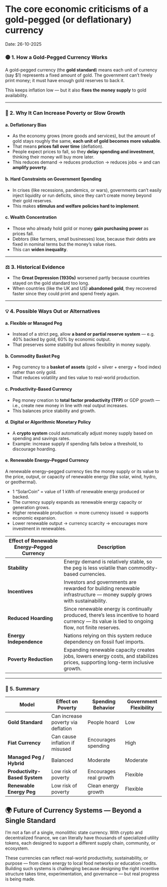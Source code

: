 # The core economic criticisms of a gold-pegged (or deflationary) currency

Date: 26-10-2025

### 🟡 1. How a Gold-Pegged Currency Works

A gold-pegged currency (the **gold standard**) means each unit of currency (say $1) represents a fixed amount of gold. The government can’t freely print money; it must have enough gold reserves to back it.

This keeps inflation low — but it also **fixes the money supply** to gold availability.

---

### 🔻 2. Why It Can Increase Poverty or Slow Growth

#### a. **Deflationary Bias**

* As the economy grows (more goods and services), but the amount of gold stays roughly the same, **each unit of gold becomes more valuable**.
* That means **prices fall over time** (deflation).
* People expect prices to fall, so they **delay spending and investment**, thinking their money will buy more later.
* This reduces demand → reduces production → reduces jobs → and can **amplify poverty**.

#### b. **Hard Constraints on Government Spending**

* In crises (like recessions, pandemics, or wars), governments can’t easily inject liquidity or run deficits, since they can’t create money beyond their gold reserves.
* This makes **stimulus and welfare policies hard to implement**.

#### c. **Wealth Concentration**

* Those who already hold gold or money **gain purchasing power** as prices fall.
* Debtors (like farmers, small businesses) lose, because their debts are fixed in nominal terms but the money’s value rises.
* This can **widen inequality**.

---

### ⚖️ 3. Historical Evidence

* The **Great Depression (1930s)** worsened partly because countries stayed on the gold standard too long.
* When countries (like the UK and US) **abandoned gold**, they recovered faster since they could print and spend freely again.

---

### 💡 4. Possible Ways Out or Alternatives

#### a. **Flexible or Managed Peg**

* Instead of a strict peg, allow **a band or partial reserve system** — e.g. 40% backed by gold, 60% by economic output.
* That preserves some stability but allows flexibility in money supply.

#### b. **Commodity Basket Peg**

* Peg currency to a **basket of assets** (gold + silver + energy + food index) rather than only gold.
* That reduces volatility and ties value to real-world production.

#### c. **Productivity-Based Currency**

* Peg money creation to **total factor productivity (TFP)** or GDP growth — i.e., create new money in line with real output increases.
* This balances price stability and growth.

#### d. **Digital or Algorithmic Monetary Policy**

* A **crypto system** could automatically adjust money supply based on spending and savings rates.
* Example: increase supply if spending falls below a threshold, to discourage hoarding.

#### e. **Renewable Energy–Pegged Currency**

A renewable energy–pegged currency  ties the money supply or its value to the price, output, or capacity of renewable energy (like solar, wind, hydro, or geothermal).

- 1 “SolarCoin” = value of 1 kWh of renewable energy produced or backed.
- The currency supply expands as renewable energy capacity or generation grows.
- Higher renewable production → more currency issued → supports economic expansion.
- Lower renewable output → currency scarcity → encourages more investment in renewables.

| Effect of Renewable Energy–Pegged Currency| Description                                                                                                                                        |
| ----------------------- | -------------------------------------------------------------------------------------------------------------------------------------------------- |
| **Stability**           | Energy demand is relatively stable, so the peg is less volatile than commodity-based currencies.                                                   |
| **Incentives**          | Investors and governments are rewarded for building renewable infrastructure — money supply grows with sustainability.                             |
| **Reduced Hoarding**    | Since renewable energy is continually produced, there’s less incentive to hoard currency — its value is tied to ongoing flow, not finite reserves. |
| **Energy Independence** | Nations relying on this system reduce dependency on fossil fuel imports.                                                                           |
| **Poverty Reduction**   | Expanding renewable capacity creates jobs, lowers energy costs, and stabilizes prices, supporting long-term inclusive growth.                      |

---

### 🧭 5. Summary

| Model                         | Effect on Poverty                  | Spending Behavior      | Government Flexibility |
| ----------------------------- | ---------------------------------- | ---------------------- | ---------------------- |
| **Gold Standard**             | Can increase poverty via deflation | People hoard           | Low                    |
| **Fiat Currency**             | Can cause inflation if misused     | Encourages spending    | High                   |
| **Managed Peg / Hybrid**      | Balanced                           | Moderate               | Moderate               |
| **Productivity-Based System** | Low risk of poverty                | Encourages real growth | Flexible               |
| **Renewable Energy Peg**      | Low risk of poverty                | Clean energy growth    | Flexible               |



## 🌍 Future of Currency Systems — Beyond a Single Standard

I’m not a fan of a single, monolithic state currency. With crypto and decentralized finance, we can literally have thousands of specialized utility tokens, each designed to support a different supply chain, community, or ecosystem.

These currencies can reflect real-world productivity, sustainability, or purpose — from clean energy to local food networks or education credits. Building such systems is challenging because designing the right incentive structure takes time, experimentation, and governance — but real progress is being made.
